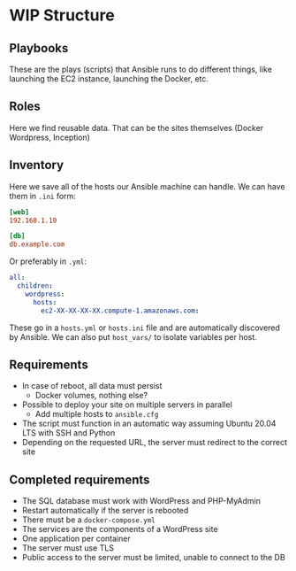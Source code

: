 # WIP Structure

## Playbooks

These are the plays (scripts) that Ansible runs to do different things,
like launching the EC2 instance, launching the Docker, etc.

## Roles

Here we find reusable data. That can be the sites themselves (Docker Wordpress, Inception)

## Inventory

Here we save all of the hosts our Ansible machine can handle.
We can have them in `.ini` form:

```ini
[web]
192.168.1.10

[db]
db.example.com
```

Or preferably in `.yml`:

```yaml
all:
  children:
    wordpress:
      hosts:
        ec2-XX-XX-XX-XX.compute-1.amazonaws.com:
```

These go in a `hosts.yml` or `hosts.ini` file and are automatically discovered by Ansible.
We can also put `host_vars/` to isolate variables per host.

## Requirements

- In case of reboot, all data must persist
  - Docker volumes, nothing else?
- Possible to deploy your site on multiple servers in parallel
  - Add multiple hosts to `ansible.cfg`
- The script must function in an automatic way assuming Ubuntu 20.04 LTS with SSH and Python
- Depending on the requested URL, the server must redirect to the correct site

## Completed requirements

- The SQL database must work with WordPress and PHP-MyAdmin
- Restart automatically if the server is rebooted
- There must be a `docker-compose.yml`
- The services are the components of a WordPress site
- One application per container
- The server must use TLS
- Public access to the server must be limited, unable to connect to the DB
